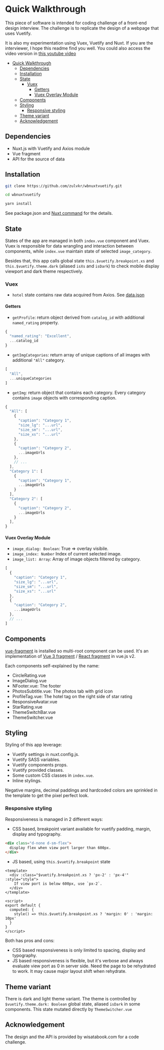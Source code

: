 # Quick Walkthrough

This piece of software is intended for coding challenge of a front-end design interview. The challenge is to replicate the design of a webpage that uses Vuetify.

It is also my experimentation using Vuex, Vuetify and Nuxt. If you are the interviewer, I hope this readme find you well. You could also access the video version in [this youtube video](/)

- [Quick Walkthrough](#quick-walkthrough)
  - [Dependencies](#dependencies)
  - [Installation](#installation)
  - [State](#state)
    - [Vuex](#vuex)
      - [Getters](#getters)
      - [Vuex Overlay Module](#vuex-overlay-module)
  - [Components](#components)
  - [Styling](#styling)
    - [Responsive styling](#responsive-styling)
  - [Theme variant](#theme-variant)
  - [Acknowledgement](#acknowledgement)

## Dependencies

- Nuxt.js with Vuetify and Axios module
- Vue fragment
- API for the source of data

## Installation

```bash
git clone https://github.com/zulvkr/wbnuxtvuetify.git

cd wbnuxtvuetify

yarn install
```

See package.json and [Nuxt command](https://nuxtjs.org/docs/2.x/get-started/commands) for the details.

## State

States of the app are managed in both `index.vue` component and Vuex. Vuex is responsible for data wrangling and interaction between components, while `index.vue` maintain state of selected `image_category`.

Besides that, this app calls global state `this.$vuetify.breakpoint.xs` and `this.$vuetify.theme.dark` (aliased `isXs` and `isDark`) to check mobile display viewport and dark theme respectively.

### Vuex

- `hotel` state contains raw data acquired from Axios. See [data.json](./static/data.json)

#### Getters

- `getProfile`: return object derived from `catalog_id` with additional `named_rating` property.

```js
{
  "named_rating": "Excellent",
  ...catalog_id
}
```

- `getImgCategories`: return array of unique captions of all images with additional `"All"` category.

```js
[ 
  "All",
  ...uniqueCategories
]
```

- `getImg`: return object that contains each category. Every category contains `image` objects with corresponding caption.

```js
{
  "All": [
    {
      "caption": "Category 1",
      "size_lg": "...url",
      "size_sm": "...url",
      "size_xs": "...url"
    },
    {
      "caption": "Category 2",
      ...imageUrls
    },
    // ...
  ],
  "Category 1": [
    {
      "caption": "Category 1",
      ...imageUrls
    }
  ],
  "Category 2": [
    {
      "caption": "Category 2",
      ...imageUrls
    }
  ],
}
```

#### Vuex Overlay Module

- `image_dialog: Boolean`: True => overlay visibile.
- `image_index: Number` Index of current selected image.
- `image_list: Array`: Array of image objects filtered by category.

```js
[
  {
    "caption": "Category 1",
    "size_lg": "...url",
    "size_sm": "...url",
    "size_xs": "...url"
  },
  {
    "caption": "Category 2",
    ...imageUrls
  },
  // ...
]
```

## Components

[vue-fragment](https://github.com/Thunberg087/vue-fragment) is installed so multi-root component can be used. It's an implementation of [Vue 3 fragment](https://v3.vuejs.org/guide/migration/fragments.html#overview) / [React fragment](https://reactjs.org/docs/fragments.html) in vue.js v2.

Each components self-explained by the name:

- CircleRating.vue
- ImageDialog.vue
- NFooter.vue: The footer
- PhotosSubtitle.vue: The photos tab with grid icon
- ProfileTag.vue: The hotel tag on the right side of star rating
- ResponsiveAvatar.vue
- StarRating.vue
- ThemeSwitchBar.vue
- ThemeSwitcher.vue

## Styling

Styling of this app leverage:

- Vuetify settings in nuxt.config.js.
- Vuetify SASS variables.
- Vuetify components props.
- Vuetify provided classes.
- Some custom CSS classes in `index.vue`.
- Inline stylings.

Negative margins, decimal paddings and hardcoded colors are sprinkled in the template to get the pixel perfect look.

### Responsive styling

Responsiveness is managed in 2 different ways:

- CSS based, breakpoint variant available for vuetify padding, margin, display and typography.

```html
<div class="d-none d-sm-flex">
  display flex when view port larger than 600px.
</div>
```

- JS based, using `this.$vuetify.breakpoint` state

```vue
<template>
  <div :class="$vuetify.breakpoint.xs ? 'px-2' : 'px-4'" :style="style">
    If view port is below 600px, use `px-2`.
  </div>
</template>

<script>
export default {
  computed: {
    style() => this.$vuetify.breakpoint.xs ? 'margin: 0' : 'margin: 10px'
  }
}
</script>
```

Both has pros and cons:

- CSS based responsiveness is only limited to spacing, display and typography.
- JS based responsiveness is flexible, but it's verbose and always evaluate view port as 0 in server side. Need the page to be rehydrated to work. It may cause major layout shift when rehydrate.

## Theme variant

There is dark and light theme variant. The theme is controlled by `$vuetify.theme.dark: Boolean` global state, aliased `isDark` in some components. This state mutated directly by `ThemeSwitcher.vue`

## Acknowledgement

The design and the API is provided by wisatabook.com for a code challenge.
